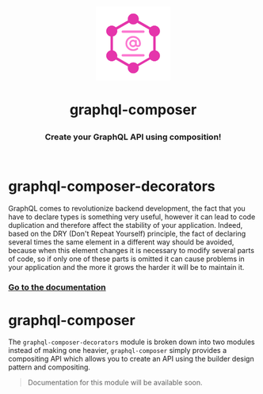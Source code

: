 <p align="center">
  <img src="https://raw.githubusercontent.com/OwenCalvin/graphql-composer-decorators/master/docs/.vuepress/public/logo.png" width="150px">
  <h1 align="center">
    <p align="center">
      graphql-composer
    </p>
    <h3 align="center">
      Create your GraphQL API using composition!
    </h3>
  </h1>
  <br/>
</p>

# graphql-composer-decorators
GraphQL comes to revolutionize backend development, the fact that you have to declare types is something very useful, however it can lead to code duplication and therefore affect the stability of your application. Indeed, based on the DRY (Don't Repeat Yourself) principle, the fact of declaring several times the same element in a different way should be avoided, because when this element changes it is necessary to modify several parts of code, so if only one of these parts is omitted it can cause problems in your application and the more it grows the harder it will be to maintain it.

### [Go to the documentation](https://owencalvin.github.io/graphql-composer-decorators/)

# graphql-composer
The `graphql-composer-decorators` module is broken down into two modules instead of making one heavier, `graphql-composer` simply provides a compositing API which allows you to create an API using the builder design pattern and compositing.
> Documentation for this module will be available soon.
